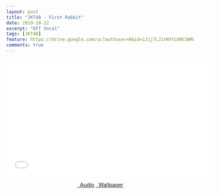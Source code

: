 ```yaml
---
layout: post
title: "JKT48 - First Rabbit"
date: 2019-10-22
excerpt: "Off Vocal"
tags: [JKT48]
feature: https://drive.google.com/uc?authuser=0&id=1Jij7LJ1nNYtLH0CSWRa3JoSVhMs9FRRy&export=download
comments: true
---
```

<iframe width="560" height="315" src="//www.youtube.com/embed/BHdw31tHnqA" frameborder="0"> </iframe>
<center>
<figure class="half">
<a href="https://drive.google.com/uc?authuser=0&id=1JOiLs9qcfFxOBXXGK7LPoy2oXdAIsrIj&export=download" class="btn" target="_blank" rel="noopener noreferrer"><i class="fa fa-caret-down"></i> &nbsp; Audio</a>
<a href="https://drive.google.com/uc?authuser=0&id=1Jij7LJ1nNYtLH0CSWRa3JoSVhMs9FRRy&export=download" class="btn" target="_blank" rel="noopener noreferrer"><i class="fa fa-caret-down"></i> &nbsp; Wallpaper</a>
</figure>
</center>
